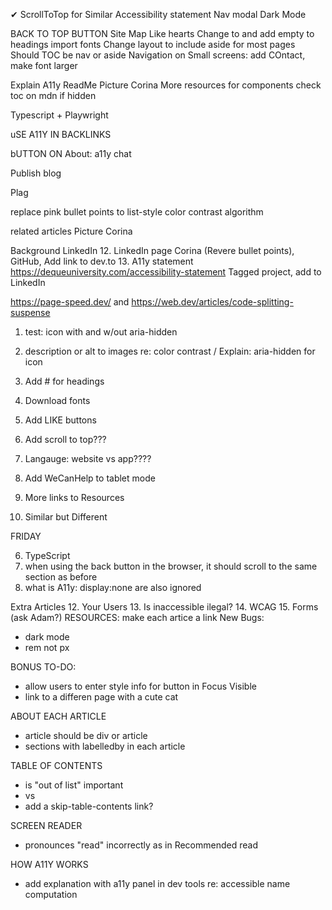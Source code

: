 <span className="pink-text bold">&#x2714; </span> 
ScrollToTop for Similar
Accessibility statement
Nav modal
Dark Mode

BACK TO TOP BUTTON
Site Map
Like hearts
Change <a> to <Link> and add empty <a> to headings
import fonts
Change layout to include aside for most pages
Should TOC be nav or aside
Navigation on Small screens: add COntact, make font larger


Explain A11y
ReadMe
Picture Corina
More resources for components
check toc on mdn if hidden

Typescript + Playwright


uSE A11Y IN BACKLINKS

bUTTON ON About: a11y chat

Publish blog

Plag


replace pink bullet points to list-style
color contrast algorithm


related articles
Picture Corina

Background LinkedIn
12. LinkedIn page Corina (Revere bullet points), GitHub, Add link to dev.to
13. A11y statement https://dequeuniversity.com/accessibility-statement
Tagged project, add to LinkedIn

https://page-speed.dev/ and https://web.dev/articles/code-splitting-suspense



1. test: icon with and w/out aria-hidden
2. description or alt to images re: color contrast / Explain: aria-hidden for icon

7. Add # for headings
8. Download fonts
4. Add LIKE buttons

11. Add scroll to top???
12. Langauge: website vs app????

5. Add WeCanHelp to tablet mode
10. More links to Resources
9. Similar but Different

FRIDAY


6. TypeScript
3. when using the back button in the browser, it should scroll to the same section as before
7. what is A11y: display:none are also ignored


Extra Articles
12. Your Users
13. Is inaccessible ilegal?
14. WCAG
15. Forms (ask Adam?)
RESOURCES: make each artice a link
New Bugs:
- dark mode
- rem not px

BONUS TO-DO:
- allow users to enter style info for button in Focus Visible
- link to a differen page with a cute cat


ABOUT EACH ARTICLE
- article should be div or article
- sections with labelledby in each article

TABLE OF CONTENTS
- is "out of list" important
- <a> vs <Link>
- add a skip-table-contents link?


SCREEN READER 
- pronounces "read" incorrectly as in Recommended read



HOW A11Y WORKS
- add explanation with a11y panel in dev tools re: accessible name computation


